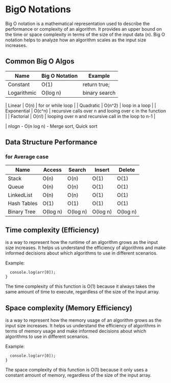 # BigO Notations

Big O notation is a mathematical representation used to describe the performance or complexity of an algorithm.
It provides an upper bound on the time or space complexity in terms of the size of the input data (n). Big O notation helps to analyze how an algorithm scales as the input size increases.

## Common Big O Algos

| Name        | Big O Notation | Example       |
| ----------- | -------------- | ------------- |
| Constant    | O(1)           | return true;  |
| Logarithmic | O(log n)       | binary search |

| Linear | O(n) | for or while loop |
| Quadratic | O(n^2) | loop in a loop |
| Exponential | O(c^n) | recursive calls over n and looing over c in the function |
| Factorial | O(n!) | looping over n and recursive call in the loop to n-1 |

| nlogn - O(n log n) - Merge sort, Quick sort

## Data Structure Performance

### for Average case

| Name        | Access   | Search   | Insert   | Delete   |
| ----------- | -------- | -------- | -------- | -------- |
| Stack       | O(n)     | O(n)     | O(1)     | O(1)     |
| Queue       | O(n)     | O(n)     | O(1)     | O(1)     |
| LinkedList  | O(n)     | O(n)     | O(1)     | O(1)     |
| Hash Tables | O(1)     | O(1)     | O(1)     | O(1)     |
| Binary Tree | O(log n) | O(log n) | O(log n) | O(log n) |

## Time complexity (Efficiency)

is a way to represent how the runtime of an algorithm grows as the input size increases. It helps us understand the efficiency of algorithms and make informed decisions about which algorithms to use in different scenarios.

Example:

```function printFirstItem(arr) {
  console.log(arr[0]);
}
```

The time complexity of this function is O(1) because it always takes the same amount of time to execute, regardless of the size of the input array.

## Space complexity (Memory Efficiency)

is a way to represent how the memory usage of an algorithm grows as the input size increases. It helps us understand the efficiency of algorithms in terms of memory usage and make informed decisions about which algorithms to use in different scenarios.

Example:

```function printFirstItem(arr) {
  console.log(arr[0]);
}
```

The space complexity of this function is O(1) because it only uses a constant amount of memory, regardless of the size of the input array.
